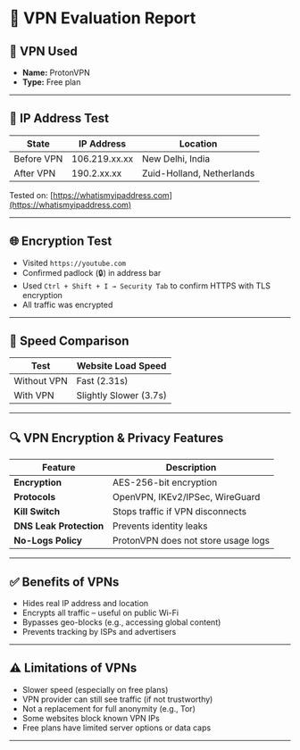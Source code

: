 # 📄 VPN Evaluation Report

## 🔧 VPN Used
- **Name:** ProtonVPN
- **Type:** Free plan


---

## 🔁 IP Address Test

| State         | IP Address     | Location         |
|---------------|----------------|------------------|
| Before VPN    | 106.219.xx.xx    | New Delhi, India     |
| After VPN     | 190.2.xx.xx  |  Zuid-Holland, Netherlands |

Tested on: [https://whatismyipaddress.com](https://whatismyipaddress.com)

---

## 🌐 Encryption Test

- Visited `https://youtube.com`
- Confirmed padlock (🔒) in address bar
- Used `Ctrl + Shift + I → Security Tab` to confirm HTTPS with TLS encryption
- All traffic was encrypted

---

## 🚀 Speed Comparison

| Test          | Website Load Speed |
|---------------|--------------------|
| Without VPN   | Fast (2.31s)        |
| With VPN      | Slightly Slower (3.7s) |

---

## 🔍 VPN Encryption & Privacy Features

| Feature              | Description |
|----------------------|-------------|
| **Encryption**       | AES-256-bit encryption |
| **Protocols**        | OpenVPN, IKEv2/IPSec, WireGuard |
| **Kill Switch**      | Stops traffic if VPN disconnects |
| **DNS Leak Protection** | Prevents identity leaks |
| **No-Logs Policy**   | ProtonVPN does not store usage logs |

---

## ✅ Benefits of VPNs

- Hides real IP address and location
- Encrypts all traffic – useful on public Wi-Fi
- Bypasses geo-blocks (e.g., accessing global content)
- Prevents tracking by ISPs and advertisers

---

## ⚠️ Limitations of VPNs

- Slower speed (especially on free plans)
- VPN provider can still see traffic (if not trustworthy)
- Not a replacement for full anonymity (e.g., Tor)
- Some websites block known VPN IPs
- Free plans have limited server options or data caps

---
